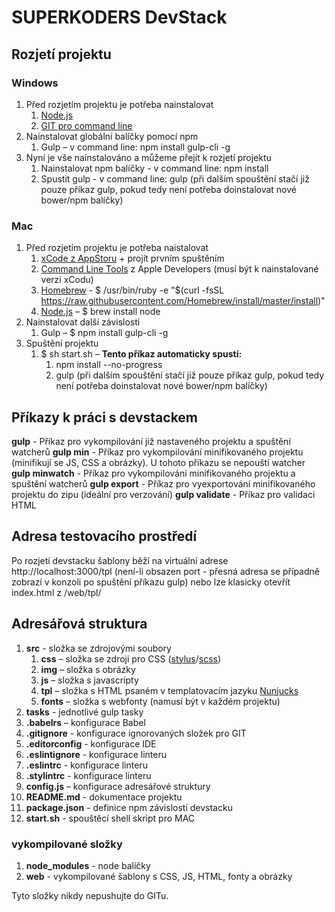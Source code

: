 SUPERKODERS DevStack
======

Rozjetí projektu
------

### Windows

1. Před rozjetím projektu je potřeba nainstalovat
	1. [Node.js](https://nodejs.org/en/)
	1. [GIT pro command line](https://git-scm.com/download/)
1. Nainstalovat globální balíčky pomocí npm
	1. Gulp – v command line: npm install gulp-cli -g
1. Nyní je vše nainstalováno a můžeme přejít k rozjetí projektu
	1. Nainstalovat npm balíčky - v command line: npm install
	1. Spustit gulp - v command line: gulp (při dalším spouštění stačí již pouze příkaz gulp, pokud tedy není potřeba doinstalovat nové bower/npm balíčky)

### Mac

1. Před rozjetím projektu je potřeba naistalovat
	1. [xCode z AppStoru](https://itunes.apple.com/app/xcode/id497799835?mt=12) + projít prvním spuštěním
	1. [Command Line Tools](https://developer.apple.com/downloads/index.action?=command%20line%20tools) z Apple Developers (musí být k nainstalované verzi xCodu)
	1. [Homebrew](https://brew.sh/) - $ /usr/bin/ruby -e "$(curl -fsSL https://raw.githubusercontent.com/Homebrew/install/master/install)"
	1. [Node.js](https://nodejs.org/en/) – $ brew install node
1. Nainstalovat další závislosti
	1. Gulp – $ npm install gulp-cli -g
1. Spuštění projektu
	1. $ sh start.sh – **Tento příkaz automaticky spustí:**
		1. npm install --no-progress
		1. gulp (při dalším spouštění stačí již pouze příkaz gulp, pokud tedy není potřeba doinstalovat nové bower/npm balíčky)

Příkazy k práci s devstackem
-------------
**gulp** - Příkaz pro vykompilování již nastaveného projektu a spuštění watcherů
**gulp min** - Příkaz pro vykompilování minifikovaného projektu (minifikují se JS, CSS a obrázky). U tohoto příkazu se nepouští watcher
**gulp minwatch** - Příkaz pro vykompilování minifikovaného projektu a spuštění watcherů
**gulp export** - Příkaz pro vyexportování minifikovaného projektu do zipu (ideální pro verzování)
**gulp validate** - Příkaz pro validaci HTML

Adresa testovacího prostředí
-------------
Po rozjetí devstacku šablony běží na virtuální adrese http://localhost:3000/tpl (není-li obsazen port - přesná adresa se případně zobrazí v konzoli po spuštění příkazu gulp) nebo lze klasicky otevřít index.html z /web/tpl/

Adresářová struktura
------
1. **src** - složka se zdrojovými soubory
	1. **css** – složka se zdroji pro CSS ([stylus](http://stylus-lang.com/)/[scss](https://sass-lang.com/))
	1. **img** – složka s obrázky
	1. **js** – složka s javascripty
	1. **tpl** – složka s HTML psaném v templatovacím jazyku [Nunjucks](https://mozilla.github.io/nunjucks/templating.html)
	1. **fonts** – složka s webfonty (namusí být v každém projektu)
1. **tasks** - jednotlivé gulp tasky
1. **.babelrs** – konfigurace Babel
1. **.gitignore** - konfigurace ignorovaných složek pro GIT
1. **.editorconfig** - konfigurace IDE
1. **.eslintignore** - konfigurace linteru
1. **.eslintrc** - konfigurace linteru
1. **.stylintrc** - konfigurace linteru
1. **config.js** – konfigurace adresářové struktury
1. **README.md** - dokumentace projektu
1. **package.json** - definice npm závislostí devstacku
1. **start.sh** - spouštěcí shell skript pro MAC

### vykompilované složky
1. **node_modules** - node balíčky
1. **web** - vykompilované šablony s CSS, JS, HTML, fonty a obrázky

Tyto složky nikdy nepushujte do GITu.
